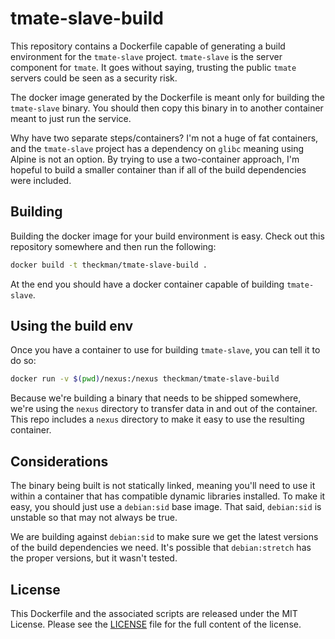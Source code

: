 # tmate-slave-build
This repository contains a Dockerfile capable of generating a build environment
for the `tmate-slave` project. `tmate-slave` is the server component for `tmate`.
It goes without saying, trusting the public `tmate` servers could be seen as a
security risk.

The docker image generated by the Dockerfile is meant only for building the
`tmate-slave` binary. You should then copy this binary in to another container
meant to just run the service.

Why have two separate steps/containers? I'm not a huge of fat containers, and
the `tmate-slave` project has a dependency on `glibc` meaning using Alpine is
not an option. By trying to use a two-container approach, I'm hopeful to build
a smaller container than if all of the build dependencies were included.

## Building
Building the docker image for your build environment is easy. Check out this
repository somewhere and then run the following:

```BASH
docker build -t theckman/tmate-slave-build .
```

At the end you should have a docker container capable of building `tmate-slave`.

## Using the build env
Once you have a container to use for building `tmate-slave`, you can tell it to
do so:

```BASH
docker run -v $(pwd)/nexus:/nexus theckman/tmate-slave-build
```

Because we're building a binary that needs to be shipped somewhere, we're using
the `nexus` directory to transfer data in and out of the container. This repo
includes a `nexus` directory to make it easy to use the resulting container.

## Considerations
The binary being built is not statically linked, meaning you'll need to use it
within a container that has compatible dynamic libraries installed. To make it
easy, you should just use a `debian:sid` base image. That said, `debian:sid` is
unstable so that may not always be true.

We are building against `debian:sid` to make sure we get the latest versions of
the build dependencies we need. It's possible that `debian:stretch` has the
proper versions, but it wasn't tested.

## License
This Dockerfile and the associated scripts are released under the MIT License.
Please see the [LICENSE](https://github.com/theckman/tmate-slave-build/blob/master/LICENSE)
file for the full content of the license.
